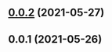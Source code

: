 ## [0.0.2](https://github.com/tyankatsu0105/sebu/compare/v0.0.1...v0.0.2) (2021-05-27)



## 0.0.1 (2021-05-26)



